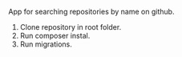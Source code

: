 App for searching repositories by name on github.

1. Clone repository in root folder.
2. Run composer instal.
3. Run migrations.

